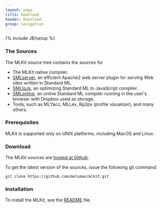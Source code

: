 ```yaml
---
layout: page
title: Download
header: Download
group: navigation
---
```

{% include JB/setup %}

### The Sources

The MLKit source tree contains the sources for

* The MLKit native compiler.
* [SMLserver](http://smlserver.org), an efficient Apache2 web server plugin for serving Web sites written in Standard ML.
* [SMLtoJs](http://smlserver.org/smltojs), an optimizing Standard ML to JavaScript compiler.
* [SMLonline](http://smlserver.org/ide), an online Standard ML compiler running in the user's browser with Dropbox used as storage. 
* Tools, such as MLYacc, MLLex, Rp2ps (profile visualizer), and many others.

### Prerequisites

MLKit is supported only on UNIX platforms, including MacOS and Linux.

### Download

The MLKit sources are [hosted at Github](https://github.com/melsman/mlkit).

To get the latest version of the sources, issue the following git command:

    git clone https://github.com/melsman/mlkit.git

### Installation

To install the MLKit, see the [README](https://github.com/melsman/mlkit/README) file.